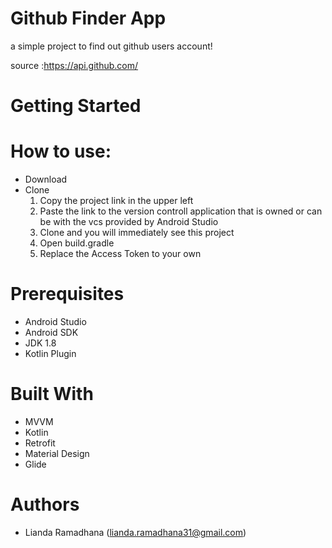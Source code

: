 
# Github Finder App

a simple project to find out github users account!

source :https://api.github.com/

# Getting Started

# How to use:
- Download
- Clone
  1. Copy the project link in the upper left
  2. Paste the link to the version controll application that is owned or can be with the vcs provided by Android Studio
  3. Clone and you will immediately see this project
  4. Open build.gradle
  4. Replace the Access Token to your own

# Prerequisites
- Android Studio
- Android SDK
- JDK 1.8
- Kotlin Plugin

# Built With
- MVVM
- Kotlin
- Retrofit
- Material Design
- Glide

# Authors
- Lianda Ramadhana (lianda.ramadhana31@gmail.com)


